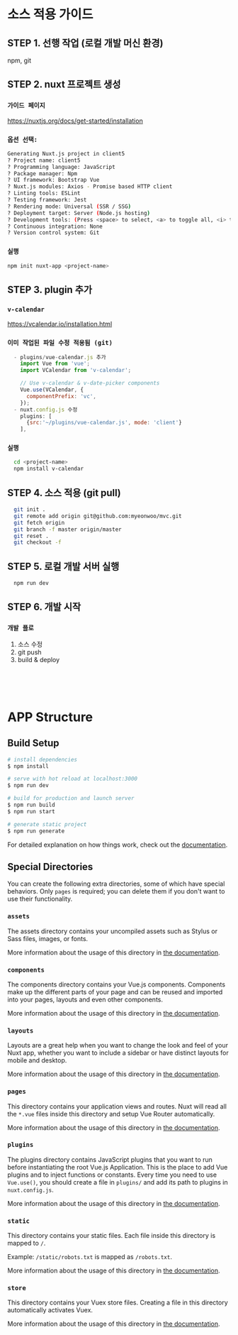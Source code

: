 # 소스 적용 가이드
## STEP 1. 선행 작업 (로컬 개발 머신 환경)
npm, git

## STEP 2. nuxt 프로젝트 생성 
### `가이드 페이지`
https://nuxtjs.org/docs/get-started/installation

### `옵션 선택:`
```bash
Generating Nuxt.js project in client5
? Project name: client5
? Programming language: JavaScript
? Package manager: Npm
? UI framework: Bootstrap Vue
? Nuxt.js modules: Axios - Promise based HTTP client
? Linting tools: ESLint
? Testing framework: Jest
? Rendering mode: Universal (SSR / SSG)
? Deployment target: Server (Node.js hosting)
? Development tools: (Press <space> to select, <a> to toggle all, <i> to invert selection)
? Continuous integration: None
? Version control system: Git
```

### `실행`
```bash
npm init nuxt-app <project-name>
```


## STEP 3. plugin 추가
### `v-calendar`
https://vcalendar.io/installation.html
### `이미 작업된 파일 수정 적용됨 (git)`
```javascript
  - plugins/vue-calendar.js 추가
    import Vue from 'vue';
    import VCalendar from 'v-calendar';

    // Use v-calendar & v-date-picker components
    Vue.use(VCalendar, {
      componentPrefix: 'vc',
    });
  - nuxt.config.js 수정
    plugins: [
      {src:'~/plugins/vue-calendar.js', mode: 'client'}
    ],
```

### `실행`
```bash
  cd <project-name>
  npm install v-calendar
```

## STEP 4. 소스 적용 (git pull)
```bash
  git init .
  git remote add origin git@github.com:myeonwoo/mvc.git
  git fetch origin
  git branch -f master origin/master
  git reset .
  git checkout -f
```

## STEP 5. 로컬 개발 서버 실행
```bash
  npm run dev
```

## STEP 6. 개발 시작
  
### `개발 플로`
  1. 소스 수정
  2. git push
  3. build & deploy


\
&nbsp;
\
&nbsp;
# APP Structure

## Build Setup

```bash
# install dependencies
$ npm install

# serve with hot reload at localhost:3000
$ npm run dev

# build for production and launch server
$ npm run build
$ npm run start

# generate static project
$ npm run generate
```

For detailed explanation on how things work, check out the [documentation](https://nuxtjs.org).

## Special Directories

You can create the following extra directories, some of which have special behaviors. Only `pages` is required; you can delete them if you don't want to use their functionality.

### `assets`

The assets directory contains your uncompiled assets such as Stylus or Sass files, images, or fonts.

More information about the usage of this directory in [the documentation](https://nuxtjs.org/docs/2.x/directory-structure/assets).

### `components`

The components directory contains your Vue.js components. Components make up the different parts of your page and can be reused and imported into your pages, layouts and even other components.

More information about the usage of this directory in [the documentation](https://nuxtjs.org/docs/2.x/directory-structure/components).

### `layouts`

Layouts are a great help when you want to change the look and feel of your Nuxt app, whether you want to include a sidebar or have distinct layouts for mobile and desktop.

More information about the usage of this directory in [the documentation](https://nuxtjs.org/docs/2.x/directory-structure/layouts).


### `pages`

This directory contains your application views and routes. Nuxt will read all the `*.vue` files inside this directory and setup Vue Router automatically.

More information about the usage of this directory in [the documentation](https://nuxtjs.org/docs/2.x/get-started/routing).

### `plugins`

The plugins directory contains JavaScript plugins that you want to run before instantiating the root Vue.js Application. This is the place to add Vue plugins and to inject functions or constants. Every time you need to use `Vue.use()`, you should create a file in `plugins/` and add its path to plugins in `nuxt.config.js`.

More information about the usage of this directory in [the documentation](https://nuxtjs.org/docs/2.x/directory-structure/plugins).

### `static`

This directory contains your static files. Each file inside this directory is mapped to `/`.

Example: `/static/robots.txt` is mapped as `/robots.txt`.

More information about the usage of this directory in [the documentation](https://nuxtjs.org/docs/2.x/directory-structure/static).

### `store`

This directory contains your Vuex store files. Creating a file in this directory automatically activates Vuex.

More information about the usage of this directory in [the documentation](https://nuxtjs.org/docs/2.x/directory-structure/store).
